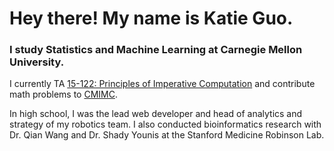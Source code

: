 # Hey there! My name is Katie Guo.

### I study Statistics and Machine Learning at Carnegie Mellon University. 

I currently TA [15-122: Principles of Imperative Computation](https://www.cs.cmu.edu/~15122/) and contribute math problems to [CMIMC](https://cmimc.math.cmu.edu/). 

In high school, I was the lead web developer and head of analytics and strategy of my robotics team. I also conducted bioinformatics research with Dr. Qian Wang and Dr. Shady Younis at the Stanford Medicine Robinson Lab. 
